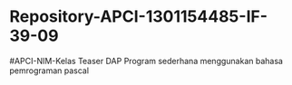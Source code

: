 # Repository-APCI-1301154485-IF-39-09
  #APCI-NIM-Kelas
            Teaser DAP
            Program sederhana menggunakan bahasa pemrograman pascal
